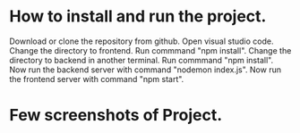 # How to install and run the project.
Download or clone the repository from github.
Open visual studio code.
Change the directory to frontend.
Run commmand "npm install".
Change the directory to backend in another terminal.
Run commmand "npm install".
Now run the backend server with command "nodemon index.js".
Now run the frontend server with command "npm start".

# Few screenshots of Project.

